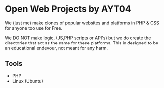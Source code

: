 # Open Web Projects by AYT04

We (just me) make clones of popular websites and platforms in PHP & CSS for anyone too use for Free.

We DO NOT make logic, (JS,PHP scripts or API's) but we do create the directories that act as the same for these platforms. This is designed to be an educational endevour, not meant for any harm.

## Tools

+ PHP
+ Linux (Ubuntu)